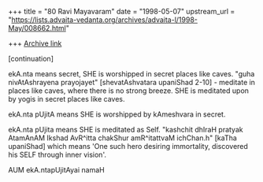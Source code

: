 +++
title = "80 Ravi Mayavaram"
date = "1998-05-07"
upstream_url = "https://lists.advaita-vedanta.org/archives/advaita-l/1998-May/008662.html"

+++
[Archive link](https://lists.advaita-vedanta.org/archives/advaita-l/1998-May/008662.html)

[continuation]

ekA.nta means secret, SHE is worshipped in secret places like caves.
"guha nivAtAshrayena prayojayet" [shevatAshvatara upaniShad 2-10] -
meditate in places like caves, where there is no strong breeze.  SHE
is meditated upon by yogis in secret places like caves.

ekA.nta pUjitA means SHE is worshipped by kAmeshvara in secret.

ekA.nta pUjita means SHE is meditated as Self. "kashchit dhIraH
pratyak AtamAnAM Ikshad AvR^itta chakShur amR^itattvaM ichChan.h"
[kaTha upaniShad] which means 'One such hero desiring immortality,
discovered his SELF through inner vision'.

AUM ekA.ntapUjitAyai namaH

